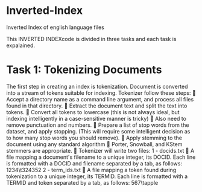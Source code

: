 # Inverted-Index
Inverted Index of english language files

This INVERTED INDEXcode is divided in three tasks and each task is expalained.

# Task 1: Tokenizing Documents

The first step in creating an index is tokenization. Document is converted into a stream of tokens suitable for indexing.
Tokenizer follow these steps:
􏰤 Accept a directory name as a command line argument, and process all files found in that directory.
􏰤 Extract the document text and split the text into tokens.
􏰤 Convert all tokens to lowercase (this is not always ideal, but indexing intelligently in a case-sensitive manner is tricky)
􏰤 Also need to remove punctuation and numbers.
􏰤 Prepare a list of stop words from the dataset, and apply stopping. (This will require some
intelligent decision as to how many stop words you should remove).
􏰤 Apply stemming to the document using any standard algorithm 􏰧 Porter, Snowball, and
KStem stemmers are appropriate.
􏰤 Tokenizer will write two files:
1 - docids.txt 􏰧 A file mapping a document's filename to a unique integer, its DOCID. Each line is formatted with a DOCID and filename separated by a tab, as follows:
1234\t324352 
2 - term_ids.txt 􏰧 A file mapping a token found during tokenization to a unique integer, its TERMID. Each line is formatted with a TERMID and token separated by a tab, as follows:
567\tapple

